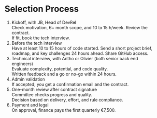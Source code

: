 # Selection Process

1. Kickoff, with JB, Head of DevRel\
   Check motivation, 6+ month scope, and 10 to 15 h/week. Review the contract. \
   If fit, book the tech interview.
2. Before the tech interview\
   Have at least 10 to 15 hours of code started. Send a short project brief, roadmap, and key challenges 24 hours ahead. Share GitHub access.&#x20;
3. Technical interview, with Antho or Olivier (both senior back end engineers)\
   Evaluate complexity, potential, and code quality. \
   Written feedback and a go or no-go within 24 hours.
4. Admin validation\
   If accepted, you get a confirmation email and the contract. &#x20;
5. One-month review after contract signature\
   Committee checks progress and quality. \
   Decision based on delivery, effort, and rule compliance.&#x20;
6. Payment and legal\
   On approval, finance pays the first quarterly €7,500. &#x20;

